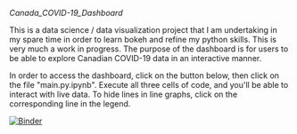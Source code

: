*Canada_COVID-19_Dashboard*

This is a data science / data visualization project that I am undertaking in my spare time in order to learn bokeh and refine my python skills. This is very much a work in progress. The purpose of the dashboard is for users to be able to explore Canadian COVID-19 data in an interactive manner. 

In order to access the dashboard, click on the button below, then click on the file "main.py.ipynb". Execute all three cells of code, and you'll be able to interact with live data. To hide lines in line graphs, click on the corresponding line in the legend.

[![Binder](https://mybinder.org/badge_logo.svg)](https://mybinder.org/v2/gh/eringill/Canada_COVID-19_Dashboard/ca1a317)

